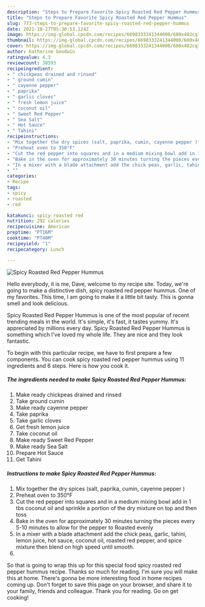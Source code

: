 ```yaml
---
description: "Steps to Prepare Favorite Spicy Roasted Red Pepper Hummus"
title: "Steps to Prepare Favorite Spicy Roasted Red Pepper Hummus"
slug: 773-steps-to-prepare-favorite-spicy-roasted-red-pepper-hummus
date: 2021-10-27T05:30:53.124Z
image: https://img-global.cpcdn.com/recipes/6698333241344000/680x482cq70/spicy-roasted-red-pepper-hummus-recipe-main-photo.jpg
thumbnail: https://img-global.cpcdn.com/recipes/6698333241344000/680x482cq70/spicy-roasted-red-pepper-hummus-recipe-main-photo.jpg
cover: https://img-global.cpcdn.com/recipes/6698333241344000/680x482cq70/spicy-roasted-red-pepper-hummus-recipe-main-photo.jpg
author: Katherine Goodwin
ratingvalue: 4.3
reviewcount: 38593
recipeingredient:
- " chickpeas drained and rinsed"
- " ground cumin"
- " cayenne pepper"
- " paprika"
- " garlic cloves"
- " fresh lemon juice"
- " coconut oil"
- " Sweet Red Pepper"
- " Sea Salt"
- " Hot Sauce"
- " Tahini"
recipeinstructions:
- "Mix together the dry spices (salt, paprika, cumin, cayenne pepper )"
- "Preheat oven to 350°F"
- "Cut the red pepper into squares and in a medium mixing bowl add in 1 tbs coconut oil and sprinkle a portion of the dry mixture on top and then toss"
- "Bake in the oven for approximately 30 minutes turning the pieces every 5-10 minutes to allow for the pepper to Roasted evenly"
- "In a mixer with a blade attachment add the chick peas, garlic, tahini, lemon juice, hot sauce, coconut oil, roasted red pepper, and spice mixture then blend on high speed until smooth."
- ""
categories:
- Recipe
tags:
- spicy
- roasted
- red

katakunci: spicy roasted red 
nutrition: 292 calories
recipecuisine: American
preptime: "PT16M"
cooktime: "PT40M"
recipeyield: "1"
recipecategory: Lunch

---
```



![Spicy Roasted Red Pepper Hummus](https://img-global.cpcdn.com/recipes/6698333241344000/680x482cq70/spicy-roasted-red-pepper-hummus-recipe-main-photo.jpg)

Hello everybody, it is me, Dave, welcome to my recipe site. Today, we're going to make a distinctive dish, spicy roasted red pepper hummus. One of my favorites. This time, I am going to make it a little bit tasty. This is gonna smell and look delicious.



Spicy Roasted Red Pepper Hummus is one of the most popular of recent trending meals in the world. It's simple, it's fast, it tastes yummy. It's appreciated by millions every day. Spicy Roasted Red Pepper Hummus is something which I've loved my whole life. They are nice and they look fantastic.


To begin with this particular recipe, we have to first prepare a few components. You can cook spicy roasted red pepper hummus using 11 ingredients and 6 steps. Here is how you cook it.

<!--inarticleads1-->

##### The ingredients needed to make Spicy Roasted Red Pepper Hummus:

1. Make ready  chickpeas drained and rinsed
1. Take  ground cumin
1. Make ready  cayenne pepper
1. Take  paprika
1. Take  garlic cloves
1. Get  fresh lemon juice
1. Take  coconut oil
1. Make ready  Sweet Red Pepper
1. Make ready  Sea Salt
1. Prepare  Hot Sauce
1. Get  Tahini




<!--inarticleads2-->

##### Instructions to make Spicy Roasted Red Pepper Hummus:

1. Mix together the dry spices (salt, paprika, cumin, cayenne pepper )
1. Preheat oven to 350°F
1. Cut the red pepper into squares and in a medium mixing bowl add in 1 tbs coconut oil and sprinkle a portion of the dry mixture on top and then toss
1. Bake in the oven for approximately 30 minutes turning the pieces every 5-10 minutes to allow for the pepper to Roasted evenly
1. In a mixer with a blade attachment add the chick peas, garlic, tahini, lemon juice, hot sauce, coconut oil, roasted red pepper, and spice mixture then blend on high speed until smooth.
1. 




So that is going to wrap this up for this special food spicy roasted red pepper hummus recipe. Thanks so much for reading. I'm sure you will make this at home. There's gonna be more interesting food in home recipes coming up. Don't forget to save this page on your browser, and share it to your family, friends and colleague. Thank you for reading. Go on get cooking!
